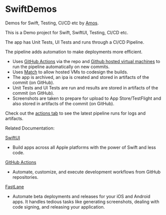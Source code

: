# SwiftDemos
Demos for Swift, Testing, CI/CD etc by [Amos](https://github.com/amostodman).

This is a Demo project for Swift, SwiftUI, Testing, CI/CD etc.

The app has Unit Tests, UI Tests and runs through a CI/CD Pipeline.

The pipeline adds automation to make deployments more efficient.
- Uses [GitHub Actions](https://docs.github.com/en/actions) via the repo and [Github hosted virtual machines](https://docs.github.com/en/actions/using-github-hosted-runners/about-github-hosted-runners) to run the pipeline automatically on new commits.
- Uses [Match](https://docs.fastlane.tools/actions/match/) to allow hosted VMs to codesign the builds.
- The app is archived, an ipa is created and stored in artifacts of the commit (on GitHub).
- Unit Tests and UI Tests are run and results are stored in artifacts of the commit (on GitHub).
- Screenshots are taken to prepare for upload to App Store/TestFlight and also stored in artifacts of the commit (on GitHub).

Check out the [actions tab](https://github.com/DontSnooze/SwiftDemos/actions) to see the latest pipeline runs for logs and artifacts. 

Related Documentation:

[SwiftUI](https://developer.apple.com/xcode/swiftui/)
- Build apps across all Apple platforms with the power of Swift and less code.

[GitHub Actions](https://docs.github.com/en/actions)
- Automate, customize, and execute development workflows from GitHub repositories.

[FastLane](https://docs.fastlane.tools)
- Automate beta deployments and releases for your iOS and Android apps. It handles tedious tasks like generating screenshots, dealing with code signing, and releasing your application.

